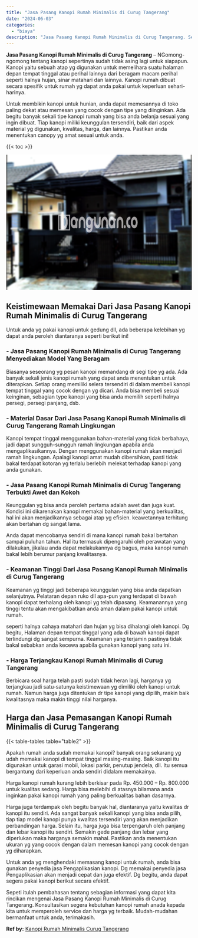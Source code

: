 ```yaml
---
title: "Jasa Pasang Kanopi Rumah Minimalis di Curug Tangerang"
date: "2024-06-03"
categories: 
  - "biaya"
description: "Jasa Pasang Kanopi Rumah Minimalis di Curug Tangerang. Sepeti itulah pembahasan tentang sebagian informasi yang dapat kita rincikan mengenai Jasa Pasang Kano..."
---
```


**Jasa Pasang Kanopi Rumah Minimalis di Curug Tangerang** – NGomong-ngomong tentang kanopi sepertinya sudah tidak asing lagi untuk siapapun. Kanopi yaitu sebuah atap yg digunakan untuk memelihara suatu halaman depan tempat tinggal atau perihal lainnya dari beragam macam perihal seperti halnya hujan, sinar matahari dan lainnya. Kanopi rumah dibuat secara spesifik untuk rumah yg dapat anda pakai untuk keperluan sehari-harinya.

Untuk membikin kanopi untuk hunian, anda dapat memesannya di toko paling dekat atau memesan yang cocok dengan tipe yang diinginkan. Ada begitu banyak sekali tipe kanopi rumah yang bisa anda belanja sesuai yang ingin dibuat. Tiap kanopi miliki keunggulan tersendiri, baik dari aspek material yg digunakan, kwalitas, harga, dan lainnya. Pastikan anda menentukan canopy yg amat sesuai untuk anda.

{{< toc >}}

![Jasa Pasang Kanopi Rumah Minimalis di Curug Tangerang](/images/harga-kanopi-minimalis-50.png)

## Keistimewaan Memakai Dari Jasa Pasang Kanopi Rumah Minimalis di Curug Tangerang

Untuk anda yg pakai kanopi untuk gedung dll, ada beberapa kelebihan yg dapat anda peroleh diantaranya seperti berikut ini!

### \- Jasa Pasang Kanopi Rumah Minimalis di Curug Tangerang Menyediakan Model Yang Beragam

Biasanya seseorang yg pesan kanopi memandang dr segi tipe yg ada. Ada banyak sekali jenis kanopi rumah yang dapat anda menentukan untuk diterapkan. Setiap orang memiliki selera tersendiri di dalam membeli kanopi tempat tinggal yang cocok dengan yg dicari. Anda bisa membeli sesuai keinginan, sebagian type kanopi yang bisa anda memilih seperti halnya persegi, persegi panjang, dsb.

### \- Material Dasar Dari Jasa Pasang Kanopi Rumah Minimalis di Curug Tangerang Ramah Lingkungan

Kanopi tempat tinggal menggunakan bahan-material yang tidak berbahaya, jadi dapat sungguh-sungguh ramah lingkungan apabila anda mengaplikasikannya. Dengan menggunakan kanopi rumah akan menjadi ramah lingkungan. Apalagi kanopi amat mudah dibersihkan, pasti tidak bakal terdapat kotoran yg terlalu berlebih melekat terhadap kanopi yang anda gunakan.

### \- Jasa Pasang Kanopi Rumah Minimalis di Curug Tangerang Terbukti Awet dan Kokoh

Keunggulan yg bisa anda peroleh pertama adalah awet dan juga kuat. Kondisi ini dikarenakan kanopi memakai bahan-material yang berkualitas, hal ini akan menjadikannya sebagai atap yg efisien. keawetannya terhitung akan bertahan dg sangat lama.

Anda dapat mencobanya sendiri di mana kanopi rumah bakal bertahan sampai puluhan tahun. Hal itu termasuk dipengaruhi oleh perawatan yang dilakukan, jikalau anda dapat melakukannya dg bagus, maka kanopi rumah bakal lebih berumur panjang kwalitasnya.

### \- Keamanan Tinggi Dari Jasa Pasang Kanopi Rumah Minimalis di Curug Tangerang

Keamanan yg tinggi jadi beberapa keunggulan yang bisa anda dapatkan selanjutnya. Pelataran depan ruko dll apa-pun yang terdapat di bawah kanopi dapat terhalang oleh kanopi yg telah dipasang. Keamanannya yang tinggi tentu akan mengakibatkan anda aman dalam pakai kanopi untuk rumah.

seperti halnya cahaya matahari dan hujan yg bisa dihalangi oleh kanopi. Dg begitu, Halaman depan tempat tinggal yang ada di bawah kanopi dapat terlindungi dg sangat sempurna. Keamanan yang terjamin pastinya tidak bakal sebabkan anda kecewa apabila gunakan kanopi yang satu ini.

### \- Harga Terjangkau Kanopi Rumah Minimalis di Curug Tangerang

Berbicara soal harga telah pasti sudah tidak heran lagi, harganya yg terjangkau jadi satu-satunya keistimewaan yg dimiliki oleh kanopi untuk rumah. Namun harga juga ditentukan dr tipe kanopi yang dipilih, makin baik kwalitasnya maka makin tinggi nilai harganya.

## Harga dan Jasa Pemasangan Kanopi Rumah Minimalis di Curug Tangerang

{{< table-tables table="table2" >}}

Apakah rumah anda sudah memakai kanopi? banyak orang sekarang yg udah memakai kanopi di tempat tinggal masing-masing. Baik kanopi itu digunakan untuk garasi mobil, lokasi parkir, penutup jendela, dll. Itu semua bergantung dari keperluan anda sendiri didalam memakainya.

Harga kanopi rumah kurang lebih berkisar pada Rp. 450.000 – Rp. 800.000 untuk kualitas sedang. Harga bisa melebihi di atasnya bilamana anda inginkan pakai kanopi rumah yang paling berkualitas bahan dasarnya.

Harga juga terdampak oleh begitu banyak hal, diantaranya yaitu kwalitas dr kanopi itu sendiri. Ada sangat banyak sekali kanopi yang bisa anda pilih, tiap tiap model kanopi punya kwalitas tersendiri yang akan menjadikan perbandingan harga. Selain itu, harga juga bisa terpengaruh oleh panjang dan lebar kanopi itu sendiri. Semakin gede panjang dan lebar yang diperlukan maka harganya semakin mahal. Pastikan anda menentukan ukuran yg yang cocok dengan dalam memesan kanopi yang cocok dengan yg diharapkan.

Untuk anda yg menghendaki memasang kanopi untuk rumah, anda bisa gunakan penyedia jasa Pengaplikasian kanopi. Dg memakai penyedia jasa Pengaplikasian akan menjadi cepat dan juga efektif. Dg begitu, anda dapat segera pakai kanopi berikut secara efektif.

Sepeti itulah pembahasan tentang sebagian informasi yang dapat kita rincikan mengenai Jasa Pasang Kanopi Rumah Minimalis di Curug Tangerang. Konsultasikan segera kebutuhan kanopi rumah anada kepada kita untuk memperoleh service dan harga yg terbaik. Mudah-mudahan bermanfaat untuk anda, terimakasih.

**Ref by:**  [Kanopi Rumah Minimalis Curug Tangerang](https://id.wikipedia.org/wiki/Kanopi)
